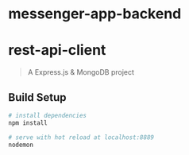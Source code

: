 # messenger-app-backend
# rest-api-client

> A Express.js & MongoDB project

## Build Setup

``` bash
# install dependencies
npm install

# serve with hot reload at localhost:8889
nodemon


